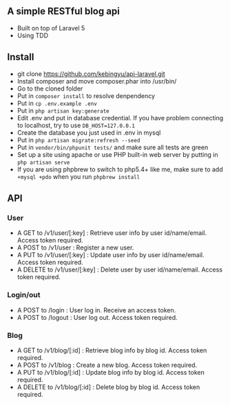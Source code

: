 ## A simple RESTful blog api 

* Built on top of Laravel 5 
* Using TDD

## Install

* git clone https://github.com/kebingyu/api-laravel.git <whatever name you like>
* Install composer and move composer.phar into /usr/bin/
* Go to the cloned folder
* Put in `composer install` to resolve denpendency
* Put in `cp .env.example .env`
* Put in `php artisan key:generate`
* Edit .env and put in database credential. If you have problem connecting to localhost, try to use `DB_HOST=127.0.0.1`
* Create the database you just used in .env in mysql
* Put in `php artisan migrate:refresh --seed`
* Put in `vendor/bin/phpunit tests/` and make sure all tests are green
* Set up a site using apache or use PHP built-in web server by putting in `php artisan serve`
* If you are using phpbrew to switch to php5.4+ like me, make sure to add `+mysql +pdo` when you run `phpbrew install`

## API
### User
* A GET to /v1/user/[:key] : Retrieve user info by user id/name/email. Access token required.
* A POST to /v1/user : Register a new user.
* A PUT to /v1/user/[:key] : Update user info by user id/name/email. Access token required.
* A DELETE to /v1/user/[:key] : Delete user by user id/name/email. Access token required.
### Login/out
* A POST to /login : User log in. Receive an access token. 
* A POST to /logout : User log out. Access token required.
### Blog
* A GET to /v1/blog/[:id] : Retrieve blog info by blog id. Access token required.
* A POST to /v1/blog : Create a new blog. Access token required.
* A PUT to /v1/blog/[:id] : Update blog info by blog id. Access token required.
* A DELETE to /v1/blog/[:id] : Delete blog by blog id. Access token required.

